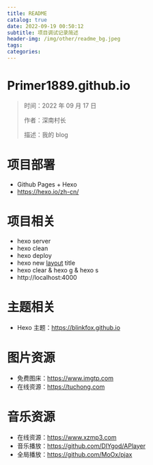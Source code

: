```yaml
---
title: README
catalog: true
date: 2022-09-19 00:50:12
subtitle: 项目调试记录简述
header-img: /img/other/readme_bg.jpeg
tags:
categories:
---
```



# Primer1889.github.io

> 时间：2022 年 09 月 17 日
>
> 作者：深南村长
>
> 描述：我的 blog

# 项目部署
- Github Pages + Hexo
- https://hexo.io/zh-cn/


# 项目相关
- hexo server
- hexo clean
- hexo deploy
- hexo new [layout]() title
- hexo clear & hexo g & hexo s 
- http://localhost:4000


# 主题相关
- Hexo 主题：https://blinkfox.github.io


# 图片资源
- 免费图床：https://www.imgtp.com
- 在线资源：https://tuchong.com


# 音乐资源
- 在线资源：https://www.xzmp3.com
- 音乐播放：https://github.com/DIYgod/APlayer
- 全局播放：https://github.com/MoOx/pjax